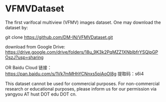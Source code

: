 # VFMVDataset
The first varifocal multiview (VFMV) images dataset.
One may download the dataset by: 

git clone https://github.com/DM-IN/VFMVDataset.git


download from Google Drive: https://drive.google.com/drive/folders/18u_9K3k2PqMZZ1XNbIbfrYSQlpGPOszJ?usp=sharing

OR Baidu Cloud 链接：https://pan.baidu.com/s/1Vk7mMHhYCNnxs5piAoOl8g 提取码：s6i4

This dataset cannot be used for commercial purposes. For non-commercial research or educational purposes, please inform us for our permission via yangyou AT hust DOT edu DOT cn.

